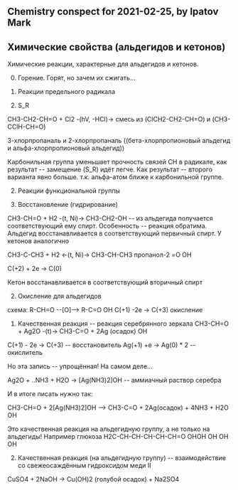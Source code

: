 ## Chemistry conspect for 2021-02-25, by Ipatov Mark

## Химические свойства (альдегидов и кетонов)

Химические реакции, характерные для альдегидов и кетонов.

0. Горение. 
Горят, но зачем их сжигать...

1. Реакции предельного радикала

1. S_R 

CH3-CH2-CH=O + Cl2 -(hV, -HCl)-> смесь из (ClCH2-CH2-CH=O) и (CH3-CClH-CH=O)

3-хлорпропаналь и 2-хлорпропаналь ((бета-хлорпропионовый альдегид и альфа-хлорпропионовый альдегид))

Карбонильная группа уменьшает прочность связей CH в радикале, как результат -- замещение (S_R) идёт легче. Как результат -- второго варианта явно больше. т.к. альфа-атом ближе к карбонильной группе. 

2. Реакции функциональной группы

1. Восстановление (гидрирование)

CH3-CH=O + H2 -(t, Ni)-> CH3-CH2-OH  -- из альдегида получается соответствующий ему спирт. Особенность -- реакция обратима.
Альдегид восстанавливается в соответствующий первичный спирт. 
У кетонов аналогично

CH3-C-CH3 + H2 <-(t, Ni)-> CH3-CH-CH3 пропанол-2
    =O	   		       OH

C(+2) + 2e -> C(0)

Кетон восстанавливается в соответствующий вторичный спирт

2. Окисление для альдегидов

схема: R-CH=O --[O]--> R-C=O
                         OH
С(+1) -2e -> C(+3) окисление

1. Качественная реакция -- реакция серебрянного зеркала
CH3-CH=O + Ag2O -(t)-> CH3-C=O + 2Ag (осадок)
			   OH

C(+1) - 2e -> C(+3)    -- восстановитель
Ag(+1) +e -> Ag(0) * 2 -- окислитель

Но эта запись -- упрощённая! На самом деле...

Ag2O + ..NH3 + H2O -> [Ag(NH3)2]OH -- аммиачный раствор серебра

И в итоге писать нужно так:

CH3-CH=O + 2[Ag(NH3)2]OH --> CH3-C=O + 2Ag(осадок) + 4NH3 + H2O 
	 			 OH

Это качественная реакция на альдегидную группу, а не только на альдегиды!
Например глюкоза
H2C-CH-CH-CH-CH-CH=O
  OHOH OH OH OH

2. Качественная реакция (на альдегидную группу) -- взаимодействие со свежеосаждённым гидроксидом меди II

CuSO4 + 2NaOH -> Cu(OH)2 (голубой осадок) + Na2SO4


